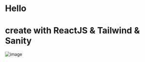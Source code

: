 # Hello 

# create with ReactJS & Tailwind & Sanity

![image](https://user-images.githubusercontent.com/92322801/161705546-8bbb8c51-6449-4690-9556-be0b77a73b61.png)

